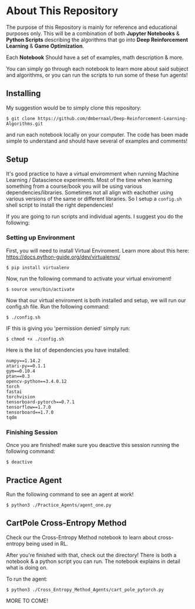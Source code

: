 # About This Repository
The purpose of this Repository is mainly for reference and educational purposes only. This will be a combination of both **Jupyter Notebooks** & **Python Scripts** describing the algorithms that go into **Deep Reinforcement Learning** & **Game Optimization**. 

Each **Notebook** Should have a set of examples, math description & more. 

You can simply go through each notebook to learn more about said subject and algorithms, or you can run the scripts to run some of these fun agents!

## Installing
My suggestion would be to simply clone this repository:
```
$ git clone https://github.com/dmbernaal/Deep-Reinforcement-Learning-Algorithms.git
```
and run each notebook locally on your computer. The code has been made simple to understand and should have several of examples and comments! 

## Setup 
It's good practice to have a virtual enviromment when running Machine Learning / Datascience experiments. Most of the time when learning something from a course/book you will be using various dependencies/libraries. Sometimes not all align with eachother using various versions of the same or different libraries. So I setup a ```config.sh``` shell script to install the right dependencies! 

If you are going to run scripts and individual agents. I suggest you do the following:
### Setting up Environment
First, you will need to install Virtual Enviroment. Learn more about this here: https://docs.python-guide.org/dev/virtualenvs/ 
```
$ pip install virtualenv
```

Now, run the following command to activate your virtual enviroment! 
```
$ source venv/bin/activate
```

Now that our virtual enviroment is both installed and setup, we will run our config.sh file. Run the following command:
```
$ ./config.sh
```

IF this is giving you 'permission denied' simply run: 
``` 
$ chmod +x ./config.sh
```

Here is the list of dependencies you have installed:
```
numpy==1.14.2
atari-py==0.1.1
gym==0.10.4
ptan==0.3
opencv-python==3.4.0.12
torch 
fastai
torchvision
tensorboard-pytorch==0.7.1
tensorflow==1.7.0
tensorboard==1.7.0
tqdm
```
### Finishing Session
Once you are finished! make sure you deactive this session running the following command:
```
$ deactive
```

## Practice Agent
Run the following command to see an agent at work!
```
$ python3 ./Practice_Agents/agent_one.py
```

## CartPole Cross-Entropy Method
Check our the Cross-Entropy Method notebook to learn about cross-entropy being used in RL. 

After you're finished with that, check out the directory! There is both a notebook & a python script you can run. The notebook explains in detail what is doing on. 

To run the agent:
```
$ python3 ./Cross_Entropy_Method_Agents/cart_pole_pytorch.py
```

MORE TO COME!